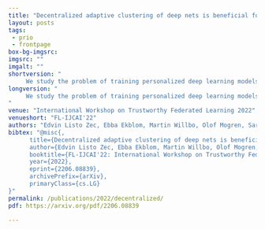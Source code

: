 ```yaml
---
title: "Decentralized adaptive clustering of deep nets is beneficial for client collaboration"
layout: posts
tags:
 - prio
 - frontpage
box-bg-imgsrc: 
imgsrc: ""
imgalt: ""
shortversion: "
     We study the problem of training personalized deep learning models in a decentralized peer-to-peer setting, focusing on the setting where data distributions differ between the clients and where different clients have different local learning tasks. We study both covariate and label shift, and our contribution is an algorithm which for each client finds beneficial collaborations based on a similarity estimate for the local task. Our method does not rely on hyperparameters which are hard to estimate, such as the number of client clusters, but rather continuously adapts to the network topology using soft cluster assignment based on a novel adaptive gossip algorithm. We test the proposed method in various settings where data is not independent and identically distributed among the clients. The experimental evaluation shows that the proposed method performs better than previous state-of-the-art algorithms for this problem setting, and handles situations well where previous methods fail. "
longversion: "
     We study the problem of training personalized deep learning models in a decentralized peer-to-peer setting, focusing on the setting where data distributions differ between the clients and where different clients have different local learning tasks. We study both covariate and label shift, and our contribution is an algorithm which for each client finds beneficial collaborations based on a similarity estimate for the local task. Our method does not rely on hyperparameters which are hard to estimate, such as the number of client clusters, but rather continuously adapts to the network topology using soft cluster assignment based on a novel adaptive gossip algorithm. We test the proposed method in various settings where data is not independent and identically distributed among the clients. The experimental evaluation shows that the proposed method performs better than previous state-of-the-art algorithms for this problem setting, and handles situations well where previous methods fail.
"
venue: "International Workshop on Trustworthy Federated Learning 2022"
venueshort: "FL-IJCAI'22"
authors: "Edvin Listo Zec, Ebba Ekblom, Martin Willbo, Olof Mogren, Sarunas Girdzijauskas"
bibtex: "@misc{,
      title={Decentralized adaptive clustering of deep nets is beneficial for client collaboration }, 
      author={Edvin Listo Zec, Ebba Ekblom, Martin Willbo, Olof Mogren, Sarunas Girdzijauskas},
      booktitle={FL-IJCAI'22: International Workshop on Trustworthy Federated Learning},
      year={2022},
      eprint={2206.08839},
      archivePrefix={arXiv},
      primaryClass={cs.LG}
}"
permalink: /publications/2022/decentralized/
pdf: https://arxiv.org/pdf/2206.08839

---
```

